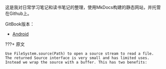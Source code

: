 这是我对日常学习笔记和读书笔记的整理，使用MkDocs构建的静态网站，并托管在Github上。

GitBook版本：

* [Android](https://android.malinkang.cn/)

???+ 原文

    Use FileSystem.source(Path) to open a source stream to read a file. The returned Source interface is very small and has limited uses. Instead we wrap the source with a buffer. This has two benefits: